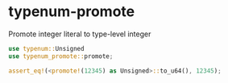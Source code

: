 # typenum-promote
Promote integer literal to type-level integer

```rust
use typenum::Unsigned
use typenum_promote::promote;

assert_eq!(<promote!(12345) as Unsigned>::to_u64(), 12345);
```
